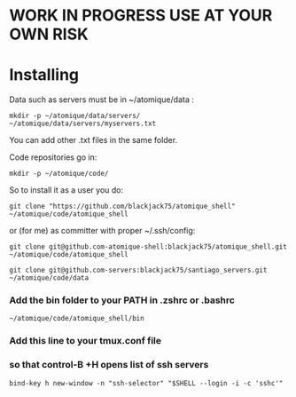 # WORK IN PROGRESS USE AT YOUR OWN RISK


# Installing


Data such as servers must be in ~/atomique/data : 

    mkdir -p ~/atomique/data/servers/
    ~/atomique/data/servers/myservers.txt

You can add other .txt files in the same folder.


Code repositories go in:

    mkdir -p ~/atomique/code/

So to install it as a user you do: 

    git clone "https://github.com/blackjack75/atomique_shell" ~/atomique/code/atomique_shell 

or (for me) as committer with proper ~/.ssh/config:

    git clone git@github.com-atomique-shell:blackjack75/atomique_shell.git ~/atomique/code/atomique_shell
 
    git clone git@github.com-servers:blackjack75/santiago_servers.git ~/atomique/code/data
 

### Add the bin folder to your PATH in .zshrc or .bashrc

    ~/atomique/code/atomique_shell/bin

### Add this line to your tmux.conf file
### so that control-B +H opens list of ssh servers
    bind-key h new-window -n "ssh-selector" "$SHELL --login -i -c 'sshc'"
